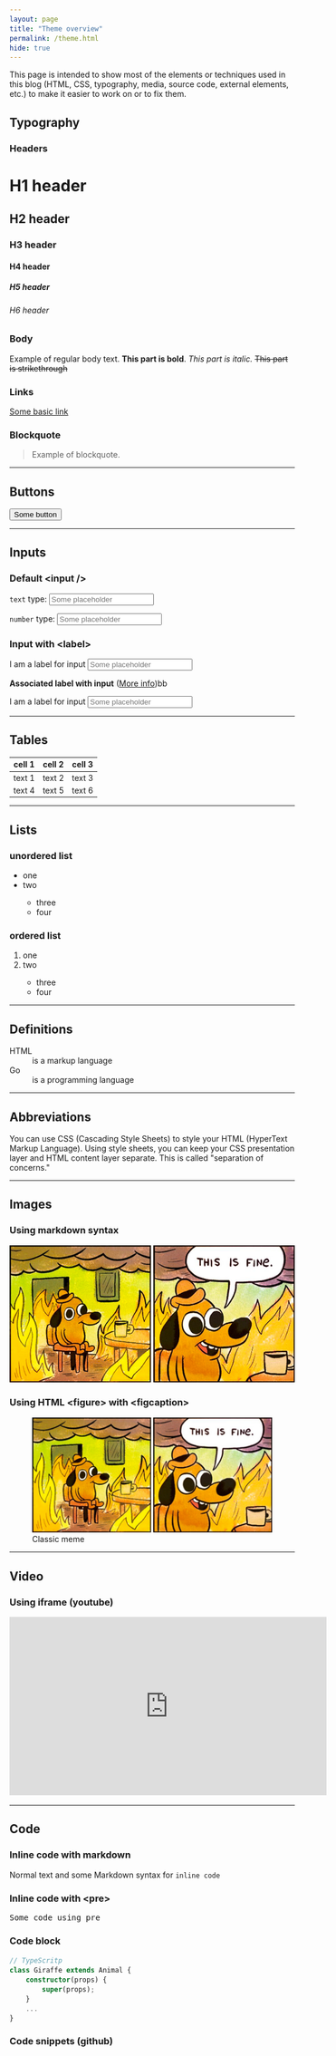 ```yaml
---
layout: page
title: "Theme overview"
permalink: /theme.html
hide: true
---
```


This page is intended to show most of the elements or techniques used in this blog (HTML, CSS, typography, media, source code, external elements, etc.) to make it easier to work on or to fix them.

## Typography

### Headers

# H1 header
## H2 header
### H3 header
#### H4 header
##### H5 header
###### H6 header

### Body

Example of regular body text. **This part is bold**. _This part is italic._ <s>This part is strikethrough</s>

### Links

<a href="#">Some basic link</a>

### Blockquote

<blockquote>Example of blockquote.</blockquote>

***

## Buttons

<button>Some button</button>

***

## Inputs

### Default \<input />

`text` type:
<input placeholder="Some placeholder" type="text" />

`number` type:
<input placeholder="Some placeholder" type="number" />

### Input with \<label>
<div>
    <label for="hippo">I am a label for input</label>
    <input name="hippo" placeholder="Some placeholder">
</div>

**Associated label with input** (<a href="https://developer.mozilla.org/en-US/docs/Web/HTML/Element/label">More info</a>)bb

<label for="hippo">I am a label for input
    <input name="hippo" placeholder="Some placeholder">
</label>

***

## Tables

| cell 1 | cell 2 | cell 3 | 
|--------|--------|--------|
| text 1 | text 2 | text 3 |
| text 4 | text 5 | text 6 |

***

## Lists
### unordered list
<ul>
    <li>one</li>
    <li>two</li>
    <ul>
        <li>three</li>
        <li>four</li>
    </ul>
</ul>

### ordered list

<ol>
    <li>one</li>
    <li>two</li>
    <ul>
        <li>three</li>
        <li>four</li>
    </ul>
</ol>

***

## Definitions

<dl>  
  <dt>HTML</dt>  
  <dd>is a markup language</dd>  
  <dt>Go</dt>  
  <dd>is a programming language</dd>  
</dl>

*** 

## Abbreviations

<p>You can use <abbr>CSS</abbr> (Cascading Style Sheets) to style your <abbr>HTML</abbr> (HyperText Markup Language). Using style sheets, you can keep your <abbr>CSS</abbr> presentation layer and <abbr>HTML</abbr> content layer separate. This is called "separation of concerns."</p>

*** 

## Images

### Using markdown syntax

![this is fine](/assets/img/template/this-is-fine.jpg)

### Using HTML \<figure> with \<figcaption>
<figure>
    <img src="/assets/img/template/this-is-fine.jpg"
         alt="This is fine">
    <figcaption>Classic meme</figcaption>
</figure>

***

## Video


### Using iframe (youtube)
<iframe width="560" height="315" src="https://www.youtube.com/embed/kQJrgSML5hY?controls=0&amp;showinfo=0&amp;start=10" frameborder="0" allow="autoplay; encrypted-media" allowfullscreen></iframe>

***

## Code

### Inline code with markdown

Normal text and some Markdown syntax for `inline code`

### Inline code with \<pre>

<pre>Some code using pre</pre>

### Code block

```ts
// TypeScritp
class Giraffe extends Animal {
    constructor(props) {
        super(props);
    }
    ...
}
```

### Code snippets (github)

<script src="https://gist.github.com/mmistakes/77c68fbb07731a456805a7b473f47841.js"></script>


